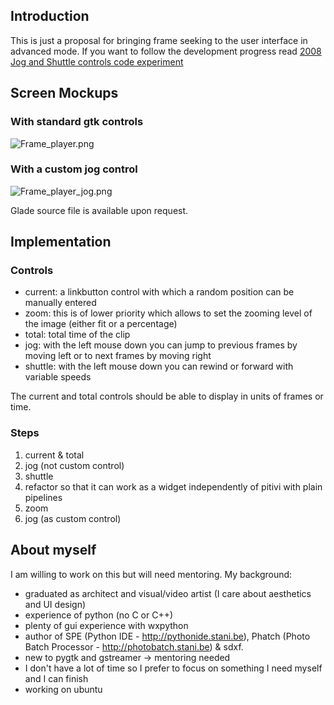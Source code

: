 ## Introduction

This is just a proposal for bringing frame seeking to the user interface
in advanced mode. If you want to follow the development progress read
[2008 Jog and Shuttle controls code
experiment](design/2008_design/2008_Jog_and_Shuttle_controls_code_experiment.md)

## Screen Mockups

### With standard gtk controls

![](Frame_player.png "Frame_player.png")

### With a custom jog control

![](Frame_player_jog.png "Frame_player_jog.png")

Glade source file is available upon request.

## Implementation

### Controls

-   current: a linkbutton control with which a random position can be
    manually entered
-   zoom: this is of lower priority which allows to set the zooming
    level of the image (either fit or a percentage)
-   total: total time of the clip
-   jog: with the left mouse down you can jump to previous frames by
    moving left or to next frames by moving right
-   shuttle: with the left mouse down you can rewind or forward with
    variable speeds

The current and total controls should be able to display in units of
frames or time.

### Steps

1.  current & total
2.  jog (not custom control)
3.  shuttle
4.  refactor so that it can work as a widget independently of pitivi
    with plain pipelines
5.  zoom
6.  jog (as custom control)

## About myself

I am willing to work on this but will need mentoring. My background:

-   graduated as architect and visual/video artist (I care about
    aesthetics and UI design)
-   experience of python (no C or C++)
-   plenty of gui experience with wxpython
-   author of SPE (Python IDE - <http://pythonide.stani.be>), Phatch
    (Photo Batch Processor - <http://photobatch.stani.be>) & sdxf.
-   new to pygtk and gstreamer -&gt; mentoring needed
-   I don't have a lot of time so I prefer to focus on something I need
    myself and I can finish
-   working on ubuntu
